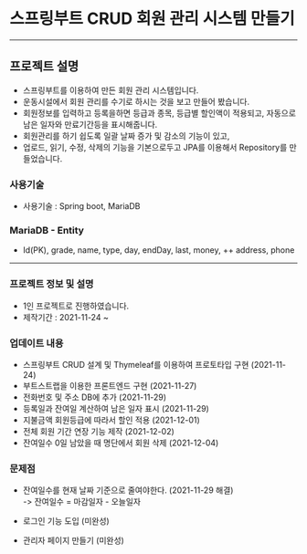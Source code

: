 # 스프링부트 CRUD 회원 관리 시스템 만들기
<hr/>

## 프로젝트 설명
- 스프링부트를 이용하여 만든 회원 관리 시스템입니다.
- 운동시설에서 회원 관리를 수기로 하시는 것을 보고 만들어 봤습니다.
- 회원정보를 입력하고 등록을하면 등급과 종목, 등급별 할인액이 적용되고, 자동으로 남은 일자와 만료기간등을 표시해줍니다.
- 회원관리를 하기 쉽도록 일괄 날짜 증가 및 감소의 기능이 있고, 
- 업로드, 읽기, 수정, 삭제의 기능을 기본으로두고 JPA를 이용해서 Repository를 만들었습니다.

### 사용기술
- 사용기술 : Spring boot, MariaDB

### MariaDB - Entity
- Id(PK), grade, name, type, day, endDay, last, money, ++ address, phone

<hr/>

### 프로젝트 정보 및 설명
- 1인 프로젝트로 진행하였습니다.
- 제작기간 : 2021-11-24 ~ 

### 업데이트 내용
- 스프링부트 CRUD 설계 및 Thymeleaf를 이용하여 프로토타입 구현 (2021-11-24)
- 부트스트랩을 이용한 프론트엔드 구현 (2021-11-27)
- 전화번호 및 주소 DB에 추가 (2021-11-29)
- 등록일과 잔여일 계산하여 남은 일자 표시 (2021-11-29)
- 지불금액 회원등급에 따라서 할인 적용 (2021-12-01)
- 전체 회원 기간 연장 기능 제작 (2021-12-02)
- 잔여일수 0일 남았을 때 명단에서 회원 삭제 (2021-12-04)


### 문제점
- 잔여일수를 현재 날짜 기준으로 줄여야한다. (2021-11-29 해결)<br>
-> 잔여일수 = 마감일자 - 오늘일자<br>


- 로그인 기능 도입 (미완성) <br>


- 관리자 페이지 만들기 (미완성) <br>
